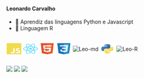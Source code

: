 #### Leonardo Carvalho

<!--
- 🔭
-->
- 🌱 Aprendiz das linguagens Python e Javascript 
- 🌱 Linguagem R



<!--imagem com o github stats -->
<!--
<div align="center">
  <a href="https://github.com/l3omc">
  <img height="180em" src="https://github-readme-stats.vercel.app/api?username=l3omc&show_icons=true&theme=dark&include_all_commits=true&count_private=true"/>
</div>
 --> 
  
  <!--LOGOS DO PYTHON CSS ETC-->
<div style="display: inline_block"><br>
  <img align="center" alt="Leo-Js" height="30" width="40" src="https://raw.githubusercontent.com/devicons/devicon/master/icons/javascript/javascript-plain.svg">
    <img align="center" alt="Leo-React" height="30" width="40" src="https://raw.githubusercontent.com/devicons/devicon/master/icons/react/react-original.svg">
  <img align="center" alt="Leo-HTML" height="30" width="40" src="https://raw.githubusercontent.com/devicons/devicon/master/icons/html5/html5-original.svg">
  <img align="center" alt="Leo-CSS" height="30" width="40" src="https://raw.githubusercontent.com/devicons/devicon/master/icons/css3/css3-original.svg">
  <img align = "center" alt= "Leo-md" height = "30" width="40" src="https://cdn.jsdelivr.net/gh/devicons/devicon/icons/markdown/markdown-original.svg" />
  <img align="center" alt="Leo-Python" height="30" width="40" src="https://raw.githubusercontent.com/devicons/devicon/master/icons/python/python-original.svg">
  <img align = "center" alt= "Leo-R" height = "30" width="40" src="https://cdn.jsdelivr.net/gh/devicons/devicon/icons/rstudio/rstudio-original.svg" />
 </div>
  
  ##
 
<div> 
  <a href="https://instagram.com/leeo.carvalho" target="_blank"><img src="https://img.shields.io/badge/-Instagram-%23E4405F?style=for-the-badge&logo=instagram&logoColor=white" target="_blank"></a>
 	<a href = "mailto:leocarva95@gmail.com"><img src="https://img.shields.io/badge/-Gmail-%23333?style=for-the-badge&logo=gmail&logoColor=white" target="_blank"></a>
  <a href="https://www.linkedin.com/in/leonardo-carvalho-8a1918192" target="_blank"><img src="https://img.shields.io/badge/-LinkedIn-%230077B5?style=for-the-badge&logo=linkedin&logoColor=white" target="_blank"></a> 
</div>  
 
  
